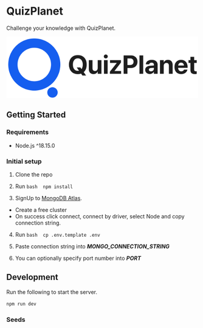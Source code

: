 # QuizPlanet

Challenge your knowledge with QuizPlanet.

![QuizPlanet Logo](qp01.png)

## Getting Started

### Requirements

- Node.js ^18.15.0

### Initial setup
1. Clone the repo

2. Run ```bash 
npm install```

3. SignUp to [MongoDB Atlas](https://www.mongodb.com/atlas/database).
  - Create a free cluster
  - On success click connect, connect by driver, select Node and copy connection string.

4. Run ```bash 
cp .env.template .env ```

6. Paste connection string into  ***MONGO_CONNECTION_STRING***

7. You can optionally specify port number into ***PORT***

## Development

Run the following to start the server.

```bash
npm run dev
```

### Seeds
